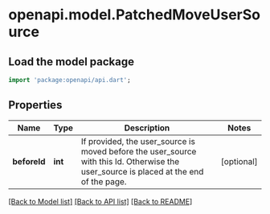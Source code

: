 # openapi.model.PatchedMoveUserSource

## Load the model package
```dart
import 'package:openapi/api.dart';
```

## Properties
Name | Type | Description | Notes
------------ | ------------- | ------------- | -------------
**beforeId** | **int** | If provided, the user_source is moved before the user_source with this Id. Otherwise the user_source is placed at the end of the page. | [optional] 

[[Back to Model list]](../README.md#documentation-for-models) [[Back to API list]](../README.md#documentation-for-api-endpoints) [[Back to README]](../README.md)


